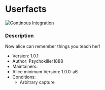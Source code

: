 # Userfacts

[![Continous Integration](https://gitlab.com/project-alice-assistant/skills/skill_Userfacts/badges/master/pipeline.svg)](https://gitlab.com/project-alice-assistant/skills/skill_Userfacts/pipelines/latest)


### Description
Now alice can remember things you teach her!

- Version: 1.0.1
- Author: Psychokiller1888
- Maintainers: 
- Alice minimum Version: 1.0.0-a6
- Conditions:
   - Arbitrary capture

